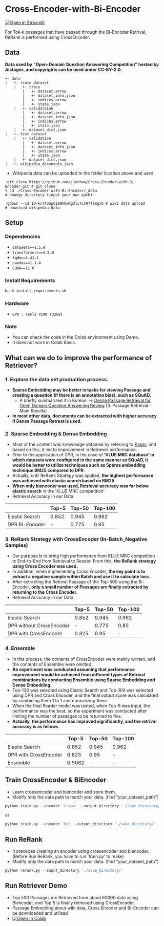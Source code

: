 # Cross-Encoder-with-Bi-Encoder
[![Open in Streamlit](https://static.streamlit.io/badges/streamlit_badge_black_white.svg)](https://github.com/jjonhwa/Retrieval_Streamlit_Demo)

For Tok-k passages that have passed through the Bi-Encoder Retrival, ReRank is performed using CrossEncoder.

## Data

**Data used by "Open-Domain Question Answering Competition" hosted by Aistages, and copyrights can be used under CC-BY-2.0.**

```
+- data
|   +- train_dataset
    |   +- train
        |   +- dataset.arrow
        |   +- dataset_info.json
        |   +- indices.arrow
        |   +- state.json
    |   +- validataion
        |   +- dataset.arrow
        |   +- dataset_info.json
        |   +- indices.arrow
        |   +- state.json
    |   +- dataset_dict.json
|   +- test_dataset
    |   +- validation
        |   +- dataset.arrow
        |   +- dataset_info.json
        |   +- indices.arrow
        |   +- state.json
    |   +- dataset_dict.json
|   +- wikipedia_documents.json
```

- Wikipedia data can be uploaded to the folder location above and used.

```
!git clone https://github.com/jjonhwa/Cross-Encoder-with-Bi-Encoder.git # git clone
% cd ./Cross-Encoder-with-Bi-Encoder/_data                              # change directory (input your own path)

!gdown --id 1O-kxt4DupOibNhkwmg3luTLt07faRgvO # wiki data upload        # download wikipedia data
```

## Setup

### Dependencies

- `datasets==1.5.0`
- `transformers==4.5.0`
- `tqdm==4.41.1`
- `pandas==1.1.4`
- `CUDA==11.0`

### Install Requirements

```python
bash install_requirements.sh
```

### Hardware

- `GPU : Tesla V100 (32GB)`

### Note

- You can check the code in the Colab environment using Demo.
- It does not work in Colab Basic.

## What can we do to improve the performance of Retriever?

### 1. Explore the data set production process.

- **Sparse Embedding may be better in tasks for viewing Passage and creating a question (if there is an annotation bias), such as SQuAD.**
  - A briefly summarized it in Korean. -> [Dense Passage Retrieval for Open Domain Question Answering Review](https://github.com/jjonhwa/Paper_Review/blob/main/Dense%20Passage%20Retrieval%20for%20Open-Domain%20Question%20Answering.pdf) (3. Passage Retrieval - Main Results)
- **In most other data, documents can be extracted with higher accuracy if Dense Passage Retreat is used.**

### 2. Sparse Embedding & Dense Embedding

- Most of the content was knowledge obtained by referring to [Paper](https://arxiv.org/abs/2004.04906), and based on this, it led to improvement in Retriever performance.
- Prior to the application of DPR, in the case of **'KLUE MRC database' in which datasets were configured in the same manner as SQuAD, it would be better to utilize techniques such as Sparse embedding technique BM25 compared to DPR.**
- Actually, until ReRank Strategy was applied, **the highest performance was achieved with elastic search based on BM25.**
- **When only biencoder was used, Retrieval accuracy was far below elastic search** in the 'KLUE MRC competition'
- Retrieval Accuracy in our Data

|                | Top-5 | Top-50 | Top-100 |
| -------------- | ----- | ------ | ------- |
| Elastic Search | 0.852 | 0.945  | 0.962   |
| DPR Bi-Encoder | -     | 0.775  | 0.85    |

### 3. **ReRank Strategy with CrossEncoder (In-Batch_Negative Samples)**

- Our purpose is to bring high performance from KLUE MRC competition to End-to-End from Retrieval to Reader. From this, **the ReRank strategy using Cross Encoder was used.**
- In addition, when implementing Cross Encoder, **the key point is to extract a negative sample within Batch and use it to calculate loss.**
- After extracting the Retrival Passage of the Top-500 using the Bi-Encoder, **only a small number of Passages are finally extracted by returning to the Cross Encoder.**
- Retrieval Accuracy in our Data

|                          | Top-5 | Top-50 | Top-100 |
| ------------------------ | ----- | ------ | ------- |
| Elastic Search           | 0.852 | 0.945  | 0.962   |
| DPR without CrossEncoder | -     | 0.775  | 0.85    |
| DPR with CrossEncoder    | 0.825 | 0.95   | -       |

### 4. Ensemble

- In this process, the contents of CrossEncoder were mainly written, and the contents of Ensemble were omitted.
- **An experiment was conducted assuming that performance improvement would be achieved from different types of Retrival combinations by conducting Ensemble using Sparse Embedding and Dense Embedding.**
- Top-100 was selected using Elastic Search and Top-100 was selected using DPR and Cross Encoder, and the final output score was calculated by combining them 1 to 1 and normalizing them.
- When the final Reader model was tested, when Top-5 was input, the performance was the best, so the experiment was conducted after limiting the number of passages to be returned to five.
- **Actually, the performance has improved significantly, and the retrival accuracy is as follows.**

|                       | Top-5  | Top-50 | Top-100 |
| --------------------- | ------ | ------ | ------- |
| Elastic Search        | 0.852  | 0.945  | 0.962   |
| DPR with CrossEncoder | 0.825  | 0.95   | -       |
| Ensemble              | 0.9082 | -      | -       |

## Train CrossEncoder & BiEncoder

- Learn crossencoder and biencoder and store them.
- Modify only the data path to match your data. (find "your_dataset_path")

```python
python train.py --encoder 'cross' --output_directory './save_directory/'
```

or

```python
python train.py --encoder 'bi' --output_directory './save_directory/'
```

## Run ReRank

- It precedes creating an encoder using crossencoder and biencoder. (Before Run ReRank, you have to run 'train.py' to make)
- Modify only the data path to match your data. (find "your_dataset_path")

```python
python rerank.py --input_directory './save_directory/'
```

## Run Retriever Demo

- Top 500 Passages are Retrieved from about 60000 data using Biencoder, and Top 5 is finally retrieved using CrossEncoder.
- Passage Embedding about wiki data, Cross Encoder and Bi-Encoder can be downloaded and utilized
- [![Open In Colab](https://colab.research.google.com/assets/colab-badge.svg)](https://colab.research.google.com/drive/1qkVMPM8Hw8n4gGs2_-Wacp8oKMVvAokS?usp=sharing)
